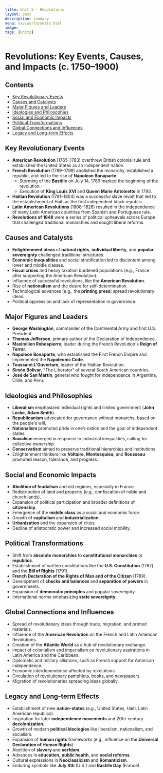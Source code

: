 ```yaml
---
title: Unit 5 - Revolutions 
layout: post
description: summary
menu: nav/world/units.html
image: 
tags: [Units]
---
```


# Revolutions: Key Events, Causes, and Impacts (c. 1750–1900)

## Contents
- [Key Revolutionary Events](#key-revolutionary-events)
- [Causes and Catalysts](#causes-and-catalysts)
- [Major Figures and Leaders](#major-figures-and-leaders)
- [Ideologies and Philosophies](#ideologies-and-philosophies)
- [Social and Economic Impacts](#social-and-economic-impacts)
- [Political Transformations](#political-transformations)
- [Global Connections and Influences](#global-connections-and-influences)
- [Legacy and Long-term Effects](#legacy-and-long-term-effects)

## Key Revolutionary Events
- **American Revolution** (1765–1783) overthrew British colonial rule and established the United States as an independent nation.
- **French Revolution** (1789–1799) abolished the monarchy, established a republic, and led to the rise of **Napoleon Bonaparte**.
  - Storming of the **Bastille** on July 14, 1789 marked the beginning of the revolution.
  - Execution of **King Louis XVI** and **Queen Marie Antoinette** in 1793.
- **Haitian Revolution** (1791–1804) was a successful slave revolt that led to the establishment of Haiti as the first independent black republic.
- **Latin American Revolutions** (1808–1826) resulted in the independence of many Latin American countries from Spanish and Portuguese rule.
- **Revolutions of 1848** were a series of political upheavals across Europe that challenged traditional monarchies and sought liberal reforms.

## Causes and Catalysts
- **Enlightenment ideas** of **natural rights**, **individual liberty**, and **popular sovereignty** challenged traditional structures.
- **Economic inequalities** and social stratification led to discontent among lower and middle classes.
- **Fiscal crises** and heavy taxation burdened populations (e.g., France after supporting the American Revolution).
- Influence of successful revolutions, like the **American Revolution**.
- Rise of **nationalism** and the desire for self-determination.
- Technological advances (e.g., the **printing press**) spread revolutionary ideas.
- Political oppression and lack of representation in governance.

## Major Figures and Leaders
- **George Washington**, commander of the Continental Army and first U.S. President.
- **Thomas Jefferson**, primary author of the Declaration of Independence.
- **Maximilien Robespierre**, leader during the French Revolution's **Reign of Terror**.
- **Napoleon Bonaparte**, who established the First French Empire and implemented the **Napoleonic Code**.
- **Toussaint L'Ouverture**, leader of the Haitian Revolution.
- **Simón Bolívar**, "The Liberator" of several South American countries.
- **José de San Martín**, general who fought for independence in Argentina, Chile, and Peru.

## Ideologies and Philosophies
- **Liberalism** emphasized individual rights and limited government (**John Locke**, **Adam Smith**).
- **Republicanism** advocated for governance without monarchs, based on the people's will.
- **Nationalism** promoted pride in one’s nation and the goal of independent states.
- **Socialism** emerged in response to industrial inequalities, calling for collective ownership.
- **Conservatism** aimed to preserve traditional hierarchies and institutions.
- Enlightenment thinkers like **Voltaire**, **Montesquieu**, and **Rousseau** promoted reason, tolerance, and progress.

## Social and Economic Impacts
- **Abolition of feudalism** and old regimes, especially in France.
- Redistribution of land and property (e.g., confiscation of noble and church lands).
- Expansion of political participation and broader definitions of **citizenship**.
- Emergence of the **middle class** as a social and economic force.
- Growth of **capitalism** and **industrialization**.
- **Urbanization** and the expansion of cities.
- Decline of aristocratic power and increased social mobility.

## Political Transformations
- Shift from **absolute monarchies** to **constitutional monarchies** or **republics**.
- Establishment of written constitutions like the **U.S. Constitution** (1787) and the **Bill of Rights** (1791).
- **French Declaration of the Rights of Man and of the Citizen** (1789).
- Development of **checks and balances** and **separation of powers** in governments.
- Expansion of **democratic principles** and popular sovereignty.
- International norms emphasizing **state sovereignty**.

## Global Connections and Influences
- Spread of revolutionary ideas through trade, migration, and printed materials.
- Influence of the **American Revolution** on the French and Latin American Revolutions.
- Creation of the **Atlantic World** as a hub of revolutionary exchange.
- Impact of colonialism and imperialism on revolutionary aspirations in Latin America and the Caribbean.
- Diplomatic and military alliances, such as French support for American independence.
- Economic interdependence affected by revolutions.
- Circulation of revolutionary pamphlets, books, and newspapers.
- Migration of revolutionaries spreading ideas globally.

## Legacy and Long-term Effects
- Establishment of new **nation-states** (e.g., United States, Haiti, Latin American republics).
- Inspiration for later **independence movements** and 20th-century **decolonization**.
- Growth of modern **political ideologies** like liberalism, nationalism, and socialism.
- Expansion of **human rights** frameworks (e.g., influence on the **Universal Declaration of Human Rights**).
- Abolition of **slavery** and **serfdom**.
- Advances in **education**, **public health**, and **social reforms**.
- Cultural expressions in **Neoclassicism** and **Romanticism**.
- Enduring symbols like **July 4th** (U.S.) and **Bastille Day** (France).